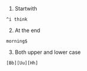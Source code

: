 1. Startwith
```
^i think
```
2. At the end
```
morning$
```
3. Both upper and lower case
```
[Bb][Uu][Hh]
```
